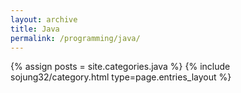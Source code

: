 ```yaml
---
layout: archive
title: Java
permalink: /programming/java/
---
```


{% assign posts = site.categories.java %}
{% include sojung32/category.html type=page.entries_layout %} 